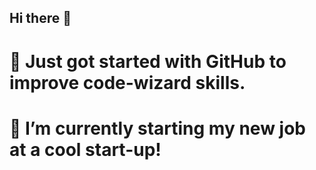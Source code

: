 ## Hi there 👋

# 🔭 Just got started with GitHub to improve code-wizard skills. 
# 🌱 I’m currently starting my new job at a cool start-up!



<!--
**jb-biont/jb-biont** is a ✨ _special_ ✨ repository because its `README.md` (this file) appears on your GitHub profile.

Here are some ideas to get you started:

- 🔭 I’m currently working on ...
- 🌱 I’m currently learning ...
- 👯 I’m looking to collaborate on ...
- 🤔 I’m looking for help with ...
- 💬 Ask me about ...
- 📫 How to reach me: ...
- 😄 Pronouns: ...
- ⚡ Fun fact: ...
-->
